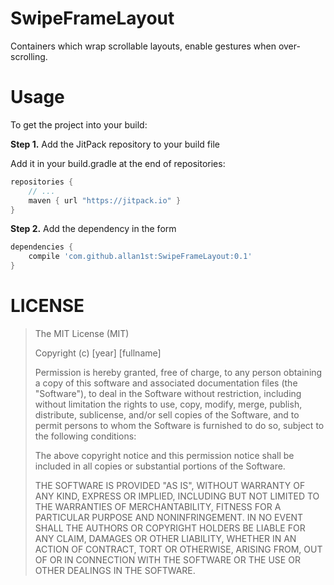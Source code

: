 # SwipeFrameLayout

Containers which wrap scrollable layouts, enable gestures when over-scrolling.

# Usage

To get the project into your build:

**Step 1.** Add the JitPack repository to your build file

Add it in your build.gradle at the end of repositories:

``` groovy
repositories {
 	// ...
	maven { url "https://jitpack.io" }
}
```

**Step 2.** Add the dependency in the form

``` groovy
dependencies {
	compile 'com.github.allan1st:SwipeFrameLayout:0.1'
}
```

# LICENSE

> The MIT License (MIT)
> 
> Copyright (c) [year] [fullname]
> 
> Permission is hereby granted, free of charge, to any person obtaining a copy
> of this software and associated documentation files (the "Software"), to deal
> in the Software without restriction, including without limitation the rights
> to use, copy, modify, merge, publish, distribute, sublicense, and/or sell
> copies of the Software, and to permit persons to whom the Software is
> furnished to do so, subject to the following conditions:
> 
> The above copyright notice and this permission notice shall be included in all
> copies or substantial portions of the Software.
> 
> THE SOFTWARE IS PROVIDED "AS IS", WITHOUT WARRANTY OF ANY KIND, EXPRESS OR
> IMPLIED, INCLUDING BUT NOT LIMITED TO THE WARRANTIES OF MERCHANTABILITY,
> FITNESS FOR A PARTICULAR PURPOSE AND NONINFRINGEMENT. IN NO EVENT SHALL THE
> AUTHORS OR COPYRIGHT HOLDERS BE LIABLE FOR ANY CLAIM, DAMAGES OR OTHER
> LIABILITY, WHETHER IN AN ACTION OF CONTRACT, TORT OR OTHERWISE, ARISING FROM,
> OUT OF OR IN CONNECTION WITH THE SOFTWARE OR THE USE OR OTHER DEALINGS IN THE
> SOFTWARE.
